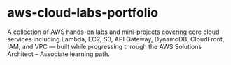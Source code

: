 # aws-cloud-labs-portfolio
A collection of AWS hands-on labs and mini-projects covering core cloud services including Lambda, EC2, S3, API Gateway, DynamoDB, CloudFront, IAM, and VPC — built while progressing through the AWS Solutions Architect – Associate learning path.
